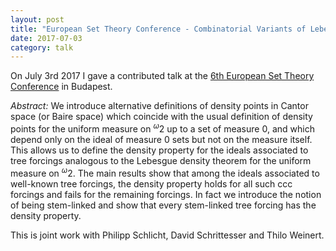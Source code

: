 ```yaml
---
layout: post
title: "European Set Theory Conference - Combinatorial Variants of Lebesgue's Density Theorem" 
date: 2017-07-03
category: talk
---
```


On July 3rd 2017 I gave a contributed talk at the [6th European Set Theory Conference](https://sites.google.com/site/6thestc/) in Budapest.

*Abstract:* We introduce alternative definitions of density points in
 Cantor space (or Baire space) which coincide with the usual
 definition of density points for the uniform measure on
 ${}^{\omega}2$ up to a set of measure $0$, and which depend only on
 the ideal of measure $0$ sets but not on the measure itself. This
 allows us to define the density property for the ideals associated to
 tree forcings analogous to the Lebesgue density theorem for the
 uniform measure on ${}^{\omega}2$. The main results show that among
 the ideals associated to well-known tree forcings, the density
 property holds for all such ccc forcings and fails for the remaining
 forcings. In fact we introduce the notion of being stem-linked and
 show that every stem-linked tree forcing has the density property. 

This is joint work with Philipp Schlicht, David Schrittesser and Thilo
Weinert. 
